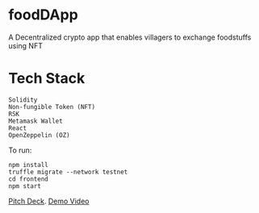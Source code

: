 # foodDApp
A Decentralized crypto app that enables villagers to exchange foodstuffs using NFT

# Tech Stack
```
Solidity
Non-fungible Token (NFT)
RSK 
Metamask Wallet
React
OpenZeppelin (OZ)
```

To run:
```
npm install
truffle migrate --network testnet
cd frontend
npm start

```
[Pitch Deck](https://drive.google.com/file/d/1mdMae-RuUcYclXdQytFl3RcwaRoZP40e/view?usp=sharing).
[Demo Video](https://drive.google.com/file/d/1n6g872MGjiRk4YOsZVpoYGsU6TWQluZA/view?usp=sharing)

